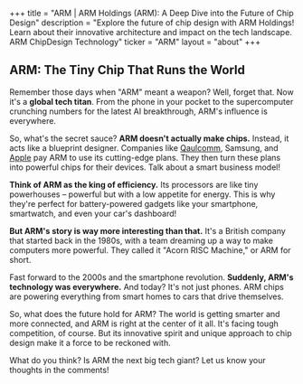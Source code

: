 +++
title = "ARM |  ARM Holdings (ARM): A Deep Dive into the Future of Chip Design"
description = "Explore the future of chip design with ARM Holdings! Learn about their innovative architecture and impact on the tech landscape. ARM ChipDesign Technology"
ticker = "ARM"
layout = "about"
+++

        


## ARM: The Tiny Chip That Runs the World

Remember those days when "ARM" meant a weapon? Well, forget that. Now it's a **global tech titan**. From the phone in your pocket to the supercomputer crunching numbers for the latest AI breakthrough, ARM's influence is everywhere. 

So, what's the secret sauce? **ARM doesn't actually make chips.** Instead, it acts like a blueprint designer.  Companies like [Qaulcomm](/stocks/qcom/), Samsung, and [Apple](/stocks/aapl/) pay ARM to use its cutting-edge plans. They then turn these plans into powerful chips for their devices. Talk about a smart business model!

**Think of ARM as the king of efficiency.** Its processors are like tiny powerhouses –  powerful but with a low appetite for energy. This is why they're perfect for battery-powered gadgets like your smartphone, smartwatch, and even your car's dashboard!

**But ARM's story is way more interesting than that.** It's a British company that started back in the 1980s, with a team dreaming up a way to make computers more powerful. They called it "Acorn RISC Machine," or ARM for short.

Fast forward to the 2000s and the smartphone revolution. **Suddenly, ARM's technology was everywhere.**  And today?  It's not just phones.  ARM chips are powering everything from smart homes to cars that drive themselves. 

So, what does the future hold for ARM?  The world is getting smarter and more connected, and ARM is right at the center of it all. It's facing tough competition, of course. But its innovative spirit and unique approach to chip design make it a force to be reckoned with. 

What do you think?  Is ARM the next big tech giant? Let us know your thoughts in the comments! 

        